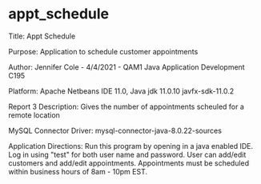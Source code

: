 # appt_schedule

Title: Appt Schedule

Purpose: Application to schedule customer appointments

Author: Jennifer Cole - 4/4/2021 - QAM1 Java Application Development C195

Platform: Apache Netbeans IDE 11.0, Java jdk 11.0.10 javfx-sdk-11.0.2

Report 3 Description: Gives the number of appointments scheuled for a remote location

MySQL Connector Driver: mysql-connector-java-8.0.22-sources

Application Directions: 
Run this program by opening in a java enabled IDE. 
Log in using "test" for both user name and password. 
User can add/edit customers and add/edit appointments.
Appointments must be scheduled within business hours of 8am - 10pm EST. 
